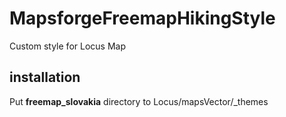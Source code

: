 # MapsforgeFreemapHikingStyle
Custom style for Locus Map

## installation
Put **freemap_slovakia** directory to Locus/mapsVector/_themes